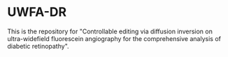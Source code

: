 # UWFA-DR

This is the repository for "Controllable editing via diffusion inversion on ultra-widefield fluorescein angiography for the comprehensive analysis of diabetic retinopathy".
